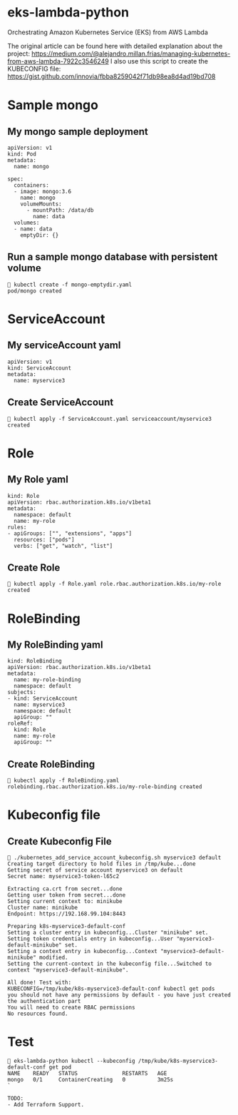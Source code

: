 # eks-lambda-python
Orchestrating Amazon Kubernetes Service (EKS) from AWS Lambda

The original article can be found here with detailed explanation about the project: https://medium.com/@alejandro.millan.frias/managing-kubernetes-from-aws-lambda-7922c3546249
I also use this script to create the KUBECONFIG file:
https://gist.github.com/innovia/fbba8259042f71db98ea8d4ad19bd708

# Sample mongo
## My mongo sample deployment
```````````````
apiVersion: v1
kind: Pod
metadata:
  name: mongo
  
spec:
  containers:
  - image: mongo:3.6
    name: mongo
    volumeMounts:
      - mountPath: /data/db
        name: data
  volumes:
  - name: data
    emptyDir: {}
```````````````
## Run a sample mongo database with persistent volume
``
🐳 kubectl create -f mongo-emptydir.yaml                          
pod/mongo created
``
# ServiceAccount
## My serviceAccount yaml
````
apiVersion: v1
kind: ServiceAccount
metadata:
  name: myservice3
````
## Create ServiceAccount
``
🐳 kubectl apply -f ServiceAccount.yaml
serviceaccount/myservice3 created
``
# Role
## My Role yaml
```````````````
kind: Role
apiVersion: rbac.authorization.k8s.io/v1beta1
metadata: 
  namespace: default
  name: my-role
rules: 
- apiGroups: ["", "extensions", "apps"]
  resources: ["pods"]
  verbs: ["get", "watch", "list"]
```````````````
## Create Role
``
🐳 kubectl apply -f Role.yaml
role.rbac.authorization.k8s.io/my-role created
``
# RoleBinding
## My RoleBinding yaml
``````````````
kind: RoleBinding
apiVersion: rbac.authorization.k8s.io/v1beta1
metadata: 
  name: my-role-binding
  namespace: default
subjects: 
- kind: ServiceAccount 
  name: myservice3
  namespace: default
  apiGroup: ""
roleRef: 
  kind: Role
  name: my-role
  apiGroup: ""
``````````````

## Create RoleBinding
``
🐳 kubectl apply -f RoleBinding.yaml
rolebinding.rbac.authorization.k8s.io/my-role-binding created
``
# Kubeconfig file
## Create Kubeconfig File
`````````````````````
🐳 ./kubernetes_add_service_account_kubeconfig.sh myservice3 default
Creating target directory to hold files in /tmp/kube...done
Getting secret of service account myservice3 on default
Secret name: myservice3-token-l65c2

Extracting ca.crt from secret...done
Getting user token from secret...done
Setting current context to: minikube
Cluster name: minikube
Endpoint: https://192.168.99.104:8443

Preparing k8s-myservice3-default-conf
Setting a cluster entry in kubeconfig...Cluster "minikube" set.
Setting token credentials entry in kubeconfig...User "myservice3-default-minikube" set.
Setting a context entry in kubeconfig...Context "myservice3-default-minikube" modified.
Setting the current-context in the kubeconfig file...Switched to context "myservice3-default-minikube".

All done! Test with:
KUBECONFIG=/tmp/kube/k8s-myservice3-default-conf kubectl get pods
you should not have any permissions by default - you have just created the authentication part
You will need to create RBAC permissions
No resources found.
`````````````````````
# Test
```
🐳 eks-lambda-python kubectl --kubeconfig /tmp/kube/k8s-myservice3-default-conf get pod
NAME    READY   STATUS              RESTARTS   AGE
mongo   0/1     ContainerCreating   0          3m25s
`

TODO:
- Add Terraform Support.

